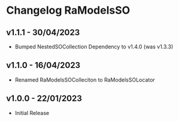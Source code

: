 # Changelog RaModelsSO

## v1.1.1 - 30/04/2023
* Bumped NestedSOCollection Dependency to v1.4.0 (was v1.3.3)

## v1.1.0 - 16/04/2023
* Renamed RaModelsSOColleciton to RaModelsSOLocator

## v1.0.0 - 22/01/2023
* Initial Release
